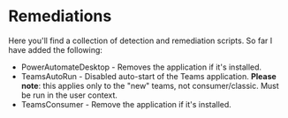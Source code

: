 # Remediations

Here you'll find a collection of detection and remediation scripts. So far I have added the following:
* PowerAutomateDesktop - Removes the application if it's installed.
* TeamsAutoRun - Disabled auto-start of the Teams application. **Please note**: this applies only to the "new" teams, not consumer/classic. Must be run in the user context.
* TeamsConsumer - Remove the application if it's installed.